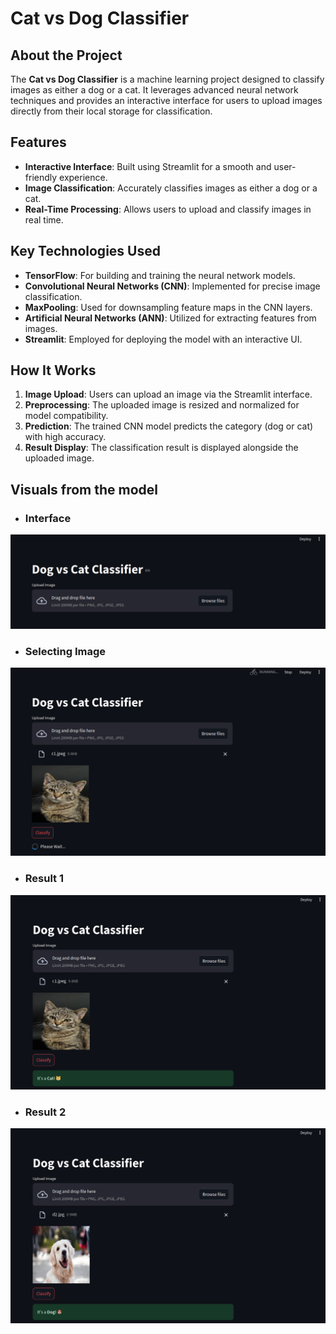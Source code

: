 # Cat vs Dog Classifier

## About the Project
The **Cat vs Dog Classifier** is a machine learning project designed to classify images as either a dog or a cat. It leverages advanced neural network techniques and provides an interactive interface for users to upload images directly from their local storage for classification.

## Features
- **Interactive Interface**: Built using Streamlit for a smooth and user-friendly experience.
- **Image Classification**: Accurately classifies images as either a dog or a cat.
- **Real-Time Processing**: Allows users to upload and classify images in real time.

## Key Technologies Used
- **TensorFlow**: For building and training the neural network models.
- **Convolutional Neural Networks (CNN)**: Implemented for precise image classification.
- **MaxPooling**: Used for downsampling feature maps in the CNN layers.
- **Artificial Neural Networks (ANN)**: Utilized for extracting features from images.
- **Streamlit**: Employed for deploying the model with an interactive UI.

## How It Works
1. **Image Upload**: Users can upload an image via the Streamlit interface.
2. **Preprocessing**: The uploaded image is resized and normalized for model compatibility.
3. **Prediction**: The trained CNN model predicts the category (dog or cat) with high accuracy.
4. **Result Display**: The classification result is displayed alongside the uploaded image.

## Visuals from the model
- ### Interface
![Example Image](media/sc1.png "This is an example image")
- ### Selecting Image
![Example Image](media/sc2.png "This is an example image")
- ### Result 1
![Example Image](media/sc3.png "This is an example image")
- ### Result 2
![Example Image](media/sc4.png "This is an example image")
